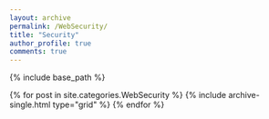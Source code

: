 ```yaml
---
layout: archive
permalink: /WebSecurity/
title: "Security"
author_profile: true
comments: true
---
```


{% include base_path %}


  <div class="grid__wrapper">
  {% for post in site.categories.WebSecurity %}
    {% include archive-single.html type="grid" %}
  {% endfor %}
  </div>
